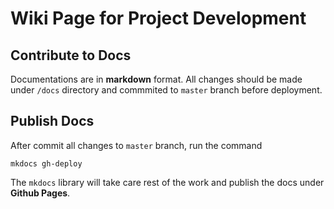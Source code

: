 # Wiki Page for Project Development
## Contribute to Docs
Documentations are in **markdown** format. All changes should be made under `/docs` directory and commmited to `master` branch before deployment. 

## Publish Docs
After commit all changes to `master` branch, run the command
```
mkdocs gh-deploy
```
The `mkdocs` library will take care rest of the work and publish the docs under **Github Pages**. 

